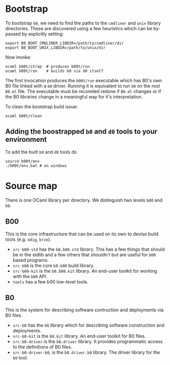 # Bootstrap

To bootstrap `b0`, we need to find the paths to the `cmdliner` and
`unix` library directories. These are discovered using a few heuristics 
which can be by-passed by explicitly setting:

```
export B0_BOOT_CMDLINER_LIBDIR=/path/to/cmdliner/dir
export B0_BOOT_UNIX_LIBDIR=/path/to/unix/dir
```

Now invoke: 

```
ocaml b00t/strap  # produces b00t/run
ocaml b00t/run    # builds b0 via b0 itself
```

The first invocation produces the `b00t/run` executable which has B0's
own B0 file linked with a `b0` driver. Running it is equivalent to run
`b0` on the root `B0.ml` file. The executable must be recomiled redone
if `B0.ml` changes or if the B0 libraries change in a meaningful way
for it's interpretation.

To clean the bootstrap build issue:

```
ocaml b00t/clean
```

## Adding the boostrapped `b0` and `d0` tools to your environment

To add the built `b0` and `d0` tools do 

```
source b00t/env
./b00t/env.bat # on windows
```

# Source map

There is one OCaml library per directory. We distinguish two levels
`b00` and `b0`.

## B00

This is the core infrastructure that can be used on its own to devise
build tools (e.g. `odig`, `brzo`).

* `src-b00-std` has the `b0.b00.std` library. This has a few things that 
  should be in the stdlib and a few others that shouldn't but are useful 
  for `b00` based programs.
* `src-b00` is the core `b0.b00` build library.
* `src-b00-kit` is the `b0.b00.kit` library. An end-user toolkit for working
   with the `b00` API.
* `tools` has a few b00 low-level tools. 

## B0 

This is the system for describing software contruction and deployments
via B0 files.

* `src-b0` has the `b0` library which for describing software construction 
  and deployments.
* `src-b0-kit` is the `b0.kit` library. An end-user toolkit for B0 files. 
* `src-b0-driver` is the `b0.driver` library. It provides programmatic
  access to the definitions of B0 files.
* `src-b0-driver-b0`, is the `b0.driver.b0` library. The driver library
  for the `b0` tool.





